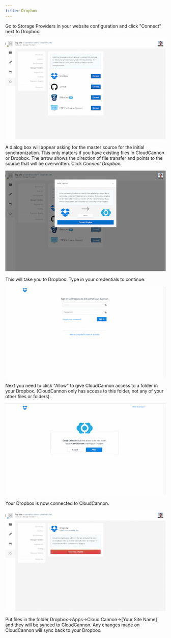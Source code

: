 ```yaml
---
title: Dropbox
---
```


Go to Storage Providers in your website configuration and click "Connect" next to Dropbox.

<img alt="Storage Providers" src="/img/cloud_storage/dropbox/1.png" class="screenshot">

A dialog box will appear asking for the master source for the initial synchronization. This only matters if you have existing files in CloudCannon or Dropbox. The arrow shows the direction of file transfer and points to the source that will be overwritten. Click *Connect Dropbox*.

<img alt="Inital Transfer" src="/img/cloud_storage/dropbox/2.png" class="screenshot">

This will take you to Dropbox. Type in your credentials to continue.

<img alt="Dropbox credentials" src="/img/cloud_storage/dropbox/3.png" class="screenshot">

Next you need to click "Allow" to give CloudCannon access to a folder in your Dropbox. (CloudCannon only has access to this folder, not any of your other files or folders).

<img alt="Allow" src="/img/cloud_storage/dropbox/4.png" class="screenshot">

Your Dropbox is now connected to CloudCannon.

<img alt="Connected" src="/img/cloud_storage/dropbox/5.png" class="screenshot">

Put files in the folder Dropbox->Apps->Cloud Cannon->[Your Site Name] and they will be synced to CloudCannon. Any changes made on CloudCannon will sync back to your Dropbox.
